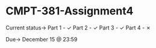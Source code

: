 # CMPT-381-Assignment4

Current status->
	Part 1 - ✓
	Part 2 - ✓
	Part 3 - ✓
	Part 4 - ✗

Due-> December 15 @ 23:59
